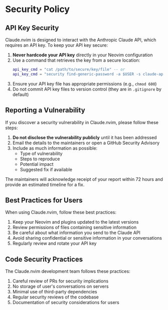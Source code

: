 # Security Policy

## API Key Security

Claude.nvim is designed to interact with the Anthropic Claude API, which requires an API key. To keep your API key secure:

1. **Never hardcode your API key** directly in your Neovim configuration
2. Use a command that retrieves the key from a secure location:
   ```lua
   api_key_cmd = "cat /path/to/secure/key/file" -- or
   api_key_cmd = "security find-generic-password -a $USER -s claude-api-key -w" -- MacOS Keychain
   ```
3. Ensure your API key file has appropriate permissions (e.g., `chmod 600`)
4. Do not commit API key files to version control (they are in `.gitignore` by default)

## Reporting a Vulnerability

If you discover a security vulnerability in Claude.nvim, please follow these steps:

1. **Do not disclose the vulnerability publicly** until it has been addressed
2. Email the details to the maintainers or open a GitHub Security Advisory
3. Include as much information as possible:
   - Type of vulnerability
   - Steps to reproduce
   - Potential impact
   - Suggested fix if available

The maintainers will acknowledge receipt of your report within 72 hours and provide an estimated timeline for a fix.

## Best Practices for Users

When using Claude.nvim, follow these best practices:

1. Keep your Neovim and plugins updated to the latest versions
2. Review permissions of files containing sensitive information
3. Be careful about what information you send to the Claude API
4. Avoid sharing confidential or sensitive information in your conversations
5. Regularly review and rotate your API key

## Code Security Practices

The Claude.nvim development team follows these practices:

1. Careful review of PRs for security implications
2. No storage of user's conversations on servers
3. Minimal use of third-party dependencies
4. Regular security reviews of the codebase
5. Documentation of security considerations for users